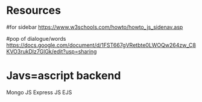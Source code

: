 # Resources

#for sidebar
https://www.w3schools.com/howto/howto_js_sidenav.asp

#pop of dialogue/words
https://docs.google.com/document/d/1FST667gVRetbte0LWOQw264zw_C8KVO3rukDlz7GlGk/edit?usp=sharing

# Javs=ascript backend
Mongo JS
Express JS 
EJS 

